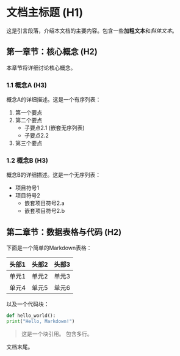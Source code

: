 # 文档主标题 (H1)

这是引言段落，介绍本文档的主要内容。包含一些**加粗文本**和*斜体文本*。

## 第一章节：核心概念 (H2)

本章节将详细讨论核心概念。

### 1.1 概念A (H3)

概念A的详细描述。这是一个有序列表：
1. 第一个要点
2. 第二个要点
   * 子要点2.1 (嵌套无序列表)
   * 子要点2.2
3. 第三个要点

### 1.2 概念B (H3)

概念B的详细描述。这是一个无序列表：
- 项目符号1
- 项目符号2
  - 嵌套项目符号2.a
  - 嵌套项目符号2.b

## 第二章节：数据表格与代码 (H2)

下面是一个简单的Markdown表格：

| 头部1 | 头部2 | 头部3 |
|-------|-------|-------|
| 单元1 | 单元2 | 单元3 |
| 单元4 | 单元5 | 单元6 |

以及一个代码块：

```python
def hello_world():
print("Hello, Markdown!")
```

> 这是一个块引用。
> 包含多行。

文档末尾。